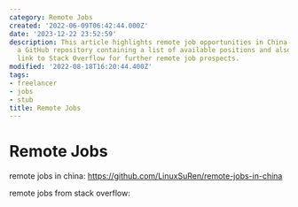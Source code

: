 ```yaml
---
category: Remote Jobs
created: '2022-06-09T06:42:44.000Z'
date: '2023-12-22 23:52:59'
description: This article highlights remote job opportunities in China. It provides
  a GitHub repository containing a list of available positions and also includes a
  link to Stack Overflow for further remote job prospects.
modified: '2022-08-18T16:20:44.400Z'
tags:
- freelancer
- jobs
- stub
title: Remote Jobs
---
```


# Remote Jobs

remote jobs in china:
https://github.com/LinuxSuRen/remote-jobs-in-china

remote jobs from stack overflow:
